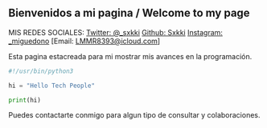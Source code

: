 ## Bienvenidos a mi pagina / Welcome to my page

MIS REDES SOCIALES:
[Twitter: @_sxkki](https://twitter.com/_sxkki) [Github: Sxkki](https://github.com/sxkki) [Instagram: _miguedono](https://www.instagram.com/_miguedono/)
[Email: LMMR8393@icloud.com]

Esta pagina estacreada para mi mostrar mis avances en la programación.

```Python
#!/usr/bin/python3

hi = "Hello Tech People"

print(hi)
```

Puedes contactarte conmigo para algun tipo de consultar y colaboraciones.
